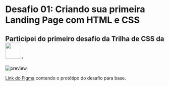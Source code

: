 # Desafio 01: Criando sua primeira Landing Page com HTML e CSS


## Participei do primeiro desafio da Trilha de CSS da <img src="https://hermes.digitalinnovation.one/assets/diome/logo-full.svg" width="50"/>. 




![preview](https://github.com/Alderj/criando-sua-primeira-landing-page-dio/assets/33815682/aa68f977-7b36-4cf0-9bc1-2e04b7b310dc)

[Link do Figma](https://www.figma.com/file/3PiokoJj9IhGDnNiWAJbz7/DIO---Desafio-01?node-id=2%3A6) contendo o protótipo do desafio para
base.

